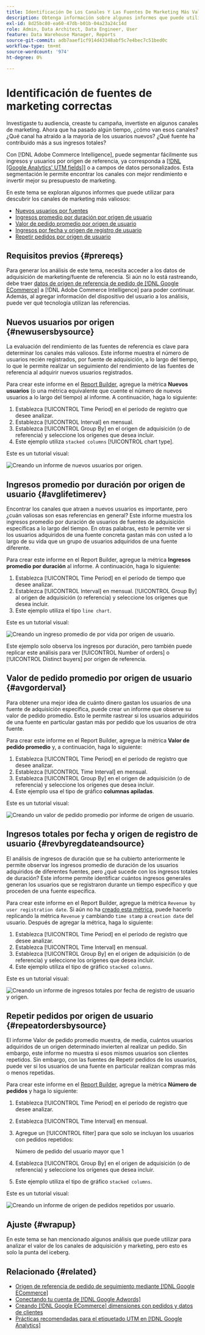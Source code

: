 ```yaml
---
title: Identificación De Los Canales Y Las Fuentes De Marketing Más Valiosas
description: Obtenga información sobre algunos informes que puede utilizar para descubrir los canales de marketing más valiosos.
exl-id: 8d25bc80-ea60-47db-b01b-04a23a24c14d
role: Admin, Data Architect, Data Engineer, User
feature: Data Warehouse Manager, Reports
source-git-commit: adb7aaef1cf914d43348abf5c7e4bec7c51bed0c
workflow-type: tm+mt
source-wordcount: '974'
ht-degree: 0%

---
```


# Identificación de fuentes de marketing correctas

Investigaste tu audiencia, creaste tu campaña, invertiste en algunos canales de marketing. Ahora que ha pasado algún tiempo, ¿cómo van esos canales? ¿Qué canal ha atraído a la mayoría de los usuarios nuevos? ¿Qué fuente ha contribuido más a sus ingresos totales?

Con [!DNL Adobe Commerce Intelligence], puede segmentar fácilmente sus ingresos y usuarios por origen de referencia, ya corresponda a [[!DNL [Google Analytics' UTM fields]]](https://support.google.com/analytics/answer/1191184?hl=en) o a campos de datos personalizados. Esta segmentación le permite encontrar los canales con mejor rendimiento e invertir mejor su presupuesto de marketing.

En este tema se exploran algunos informes que puede utilizar para descubrir los canales de marketing más valiosos:

* [Nuevos usuarios por fuentes](#newusersbysource)
* [Ingresos promedio por duración por origen de usuario](#avglifetimerev)
* [Valor de pedido promedio por origen de usuario](#avgorderval)
* [Ingresos por fecha y origen de registro de usuario](#revbyregdateandsource)
* [Repetir pedidos por origen de usuario](#repeatordersbysource)

## Requisitos previos {#prereqs}

Para generar los análisis de este tema, necesita acceder a los datos de adquisición de marketing/fuente de referencia. Si aún no lo está rastreando, debe traer [datos de origen de referencia de pedido de [!DNL Google ECommerce]](../importing-data/integrations/google-ecommerce.md) a [!DNL Adobe Commerce Intelligence] para poder continuar. Además, al agregar información del dispositivo del usuario a los análisis, puede ver qué tecnología utilizan las referencias.

## Nuevos usuarios por origen {#newusersbysource}

La evaluación del rendimiento de las fuentes de referencia es clave para determinar los canales más valiosos. Este informe muestra el número de usuarios recién registrados, por fuente de adquisición, a lo largo del tiempo, lo que le permite realizar un seguimiento del rendimiento de las fuentes de referencia al adquirir nuevos usuarios registrados.

Para crear este informe en el [Report Builder](../../tutorials/using-visual-report-builder.md), agregue la métrica **Nuevos usuarios** (o una métrica equivalente que cuente el número de nuevos usuarios a lo largo del tiempo) al informe. A continuación, haga lo siguiente:

1. Establezca [!UICONTROL Time Period] en el período de registro que desee analizar.
1. Establezca [!UICONTROL Interval] en mensual.
1. Establezca [!UICONTROL Group By] en el origen de adquisición (o de referencia) y seleccione los orígenes que desea incluir.
1. Este ejemplo utiliza `stacked columns` [!UICONTROL chart type].

Este es un tutorial visual:

![Creando un informe de nuevos usuarios por origen.](../../assets/New_Users_by_source.gif)

## Ingresos promedio por duración por origen de usuario {#avglifetimerev}

Encontrar los canales que atraen a nuevos usuarios es importante, pero ¿cuán valiosas son esas referencias en general? Este informe muestra los ingresos promedio por duración de usuarios de fuentes de adquisición específicas a lo largo del tiempo. En otras palabras, esto le permite ver si los usuarios adquiridos de una fuente concreta gastan más con usted a lo largo de su vida que un grupo de usuarios adquiridos de una fuente diferente.

Para crear este informe en el Report Builder, agregue la métrica **Ingresos promedio por duración** al informe. A continuación, haga lo siguiente:

1. Establezca [!UICONTROL Time Period] en el período de tiempo que desee analizar.
1. Establezca [!UICONTROL Interval] en mensual.
   [!UICONTROL Group By] al origen de adquisición (o referencia) y seleccione los orígenes que desea incluir.
1. Este ejemplo utiliza el tipo `line chart`.

Este es un tutorial visual:

![Creando un ingreso promedio de por vida por origen de usuario](../../assets/Lifetime_revenue_by_user_source.gif).

Este ejemplo solo observa los ingresos por duración, pero también puede replicar este análisis para ver [!UICONTROL Number of orders] o [!UICONTROL Distinct buyers] por origen de referencia.

## Valor de pedido promedio por origen de usuario {#avgorderval}

Para obtener una mejor idea de cuánto dinero gastan los usuarios de una fuente de adquisición específica, puede crear un informe que observe su valor de pedido promedio. Esto le permite rastrear si los usuarios adquiridos de una fuente en particular gastan más por pedido que los usuarios de otra fuente.

Para crear este informe en el Report Builder, agregue la métrica **Valor de pedido promedio** y, a continuación, haga lo siguiente:

1. Establezca [!UICONTROL Time Period] en el período de registro que desee analizar.
1. Establezca [!UICONTROL Time Interval] en mensual.
1. Establezca [!UICONTROL Group By] en el origen de adquisición (o de referencia) y seleccione los orígenes que desea incluir.
1. Este ejemplo usa el tipo de gráfico **columnas apiladas**.

Este es un tutorial visual:

![Creando un valor de pedido promedio por informe de origen de usuario.](../../assets/Average_order_value_by_source.gif)

## Ingresos totales por fecha y origen de registro de usuario {#revbyregdateandsource}

El análisis de ingresos de duración que se ha cubierto anteriormente le permite observar los ingresos promedio de duración de los usuarios adquiridos de diferentes fuentes, pero ¿qué sucede con los ingresos totales de duración? Este informe permite identificar cuántos ingresos generales generan los usuarios que se registraron durante un tiempo específico y que proceden de una fuente específica.

Para crear este informe en el Report Builder, agregue la métrica `Revenue by user registration date`. Si aún no ha [creado esta métrica](../../data-user/reports/ess-manage-data-metrics.md), puede hacerlo replicando la métrica `Revenue` y cambiando `time stamp` a `creation date` del usuario. Después de agregar la métrica, haga lo siguiente:

1. Establezca [!UICONTROL Time Period] en el período de registro que desee analizar.
1. Establezca [!UICONTROL Time Interval] en mensual.
1. Establezca [!UICONTROL Group By] en el origen de adquisición (o de referencia) y seleccione los orígenes que desea incluir.
1. Este ejemplo utiliza el tipo de gráfico `stacked columns`.

Este es un tutorial visual:

![Creando un informe de ingresos totales por fecha de registro de usuario y origen.](../../assets/Revenue_by_user_registration_date_and_source.gif)

## Repetir pedidos por origen de usuario {#repeatordersbysource}

El informe Valor de pedido promedio muestra, de media, cuántos usuarios adquiridos de un origen determinado invierten al realizar un pedido. Sin embargo, este informe no muestra si esos mismos usuarios son clientes repetidos. Sin embargo, con las fuentes de Repetir pedidos de los usuarios, puede ver si los usuarios de una fuente en particular realizan compras más o menos repetidas.

Para crear este informe en el [Report Builder](../../tutorials/using-visual-report-builder.md), agregue la métrica **Número de pedidos** y haga lo siguiente:

1. Establezca [!UICONTROL Time Period] en el período de registro que desee analizar.
1. Establezca [!UICONTROL Time Interval] en mensual.
1. Agregue un [!UICONTROL filter] para que solo se incluyan los usuarios con pedidos repetidos:

   Número de pedido del usuario mayor que 1

1. Establezca [!UICONTROL Group By] en el origen de adquisición (o de referencia) y seleccione los orígenes que desea incluir.
1. Este ejemplo utiliza el tipo de gráfico `stacked columns`.

Este es un tutorial visual:

![Creando un informe de origen de pedidos repetidos por usuario.](../../assets/Repeat_orders_by_user_source.gif)


## Ajuste {#wrapup}

En este tema se han mencionado algunos análisis que puede utilizar para analizar el valor de los canales de adquisición y marketing, pero esto es solo la punta del iceberg.

## Relacionado {#related}

* [Origen de referencia de pedido de seguimiento mediante  [!DNL Google ECommerce]](../importing-data/integrations/google-ecommerce.md)
* [Conectando tu cuenta de  [!DNL Google Adwords] ](../importing-data/integrations/google-adwords.md)
* [Creando  [!DNL Google ECommerce] dimensiones con pedidos y datos de clientes](../data-warehouse-mgr/bldg-google-ecomm-dim.md)
* [Prácticas recomendadas para el etiquetado UTM en  [!DNL Google Analytics]](../../best-practices/utm-tagging-google.md)
